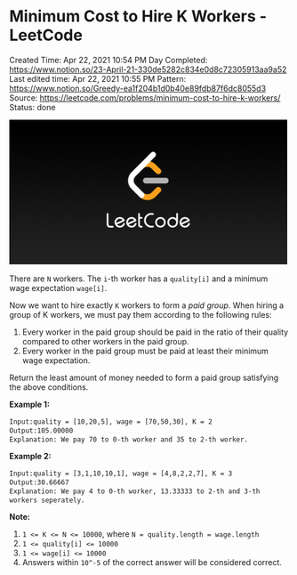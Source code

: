 # Minimum Cost to Hire K Workers - LeetCode

Created Time: Apr 22, 2021 10:54 PM
Day Completed: https://www.notion.so/23-April-21-330de5282c834e0d8c72305913aa9a52
Last edited time: Apr 22, 2021 10:55 PM
Pattern: https://www.notion.so/Greedy-ea1f204b1d0b40e89fdb87f6dc8055d3
Source: https://leetcode.com/problems/minimum-cost-to-hire-k-workers/
Status: done

![LeetCode_Sharing.png](problems/Minimum%20Cost%20to%20Hire%20K%20Workers%20-%20LeetCode%208bc5cc13c6b74a9c9cf1eac0b254c5d7/LeetCode_Sharing.png)

There are `N` workers. The `i`-th worker has a `quality[i]` and a minimum wage expectation `wage[i]`.

Now we want to hire exactly `K` workers to form a *paid group*. When hiring a group of K workers, we must pay them according to the following rules:

1. Every worker in the paid group should be paid in the ratio of their quality compared to other workers in the paid group.
2. Every worker in the paid group must be paid at least their minimum wage expectation.

Return the least amount of money needed to form a paid group satisfying the above conditions.

**Example 1:**

```
Input:quality = [10,20,5], wage = [70,50,30], K = 2
Output:105.00000
Explanation: We pay 70 to 0-th worker and 35 to 2-th worker.

```

**Example 2:**

```
Input:quality = [3,1,10,10,1], wage = [4,8,2,2,7], K = 3
Output:30.66667
Explanation: We pay 4 to 0-th worker, 13.33333 to 2-th and 3-th workers seperately.

```

**Note:**

1. `1 <= K <= N <= 10000`, where `N = quality.length = wage.length`
2. `1 <= quality[i] <= 10000`
3. `1 <= wage[i] <= 10000`
4. Answers within `10^-5` of the correct answer will be considered correct.